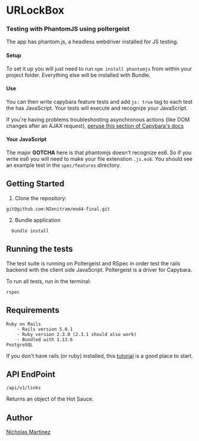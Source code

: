 # URLockBox

### Testing with PhantomJS using poltergeist

The app has phantom.js, a headless webdriver installed for JS testing.

#### Setup

To set it up you will just need to run `npm install phantomjs` from within your project folder. Everything else will be installed with Bundle.

#### Use

You can then write capybara feature tests and add `js: true` tag to each test the has JavaScript.  Your tests will execute and recognize your JavaScript.

If you're having problems troubleshooting asynchronous actions (like DOM changes after an AJAX request), [peruse this section of Capybara's docs](https://github.com/teamcapybara/capybara#asynchronous-javascript-ajax-and-friends)

#### Your JavaScript

The major __GOTCHA__ here is that phantomjs doesn't recognize es6. So if you write es6 you will need to make your file extenstion `.js.es6`. You should see an example test in the `spec/features` directory.

## Getting Started

1. Clone the repository:
```shell
git@github.com:NZenitram/mod4-final.git
```
2. Bundle application
```shell
  bundle install
```

## Running the tests

The test suite is running on Poltergeist and RSpec in order test the rails backend with the client side JavaScript. Poltergeist is a driver for Capybara.

To run all tests, run in the terminal:
```shell
rspec
```

## Requirements

```
Ruby on Rails
	- Rails version 5.0.1
	- Ruby version 2.3.0 (2.3.1 should also work)
	- Bundled with 1.13.6
PostgreSQL
```
If you don't have rails (or ruby) installed, this [tutorial](http://docs.railsbridge.org/intro-to-rails/) is a good place to start.

## API EndPoint

```shell
/api/v1/links
```

Returns an object of the Hot Sauce.

## Author

[Nicholas Martinez](https://github.com/NZenitram/mod4-final)
